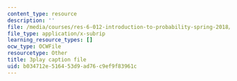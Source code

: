 ```yaml
---
content_type: resource
description: ''
file: /media/courses/res-6-012-introduction-to-probability-spring-2018/b034712e516453d9ad76c9ef9f83961c_5CHUuMZZzSY.vtt
file_type: application/x-subrip
learning_resource_types: []
ocw_type: OCWFile
resourcetype: Other
title: 3play caption file
uid: b034712e-5164-53d9-ad76-c9ef9f83961c
---
```

